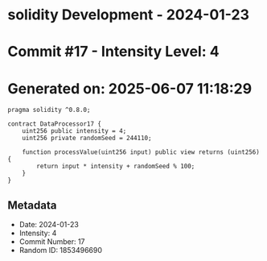 ﻿# solidity Development - 2024-01-23
# Commit #17 - Intensity Level: 4
# Generated on: 2025-06-07 11:18:29
```solidity
pragma solidity ^0.8.0;

contract DataProcessor17 {
    uint256 public intensity = 4;
    uint256 private randomSeed = 244110;

    function processValue(uint256 input) public view returns (uint256) {
        return input * intensity + randomSeed % 100;
    }
}
```
## Metadata
- Date: 2024-01-23
- Intensity: 4
- Commit Number: 17
- Random ID: 1853496690
